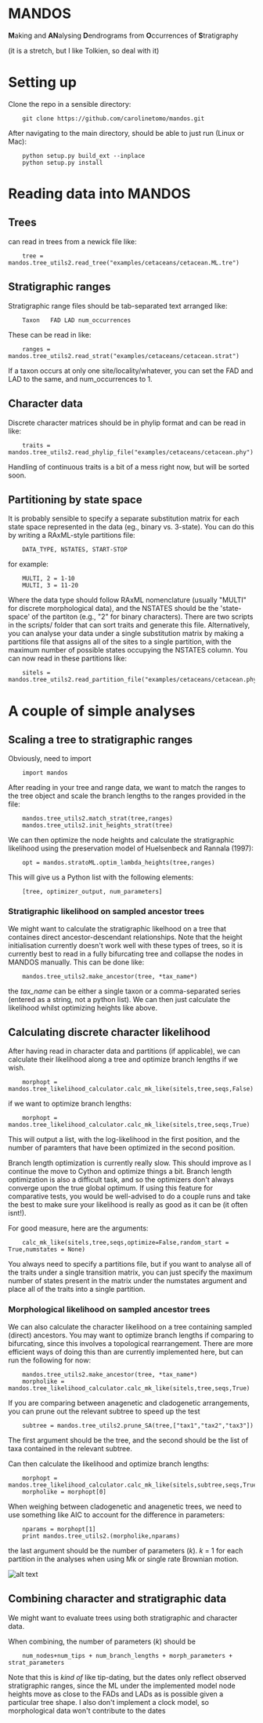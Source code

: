 # MANDOS

**M**aking and **AN**alysing **D**endrograms from **O**ccurrences of **S**tratigraphy

(it is a stretch, but I like Tolkien, so deal with it)


# Setting up

Clone the repo in a sensible directory:

        git clone https://github.com/carolinetomo/mandos.git

After navigating to the main directory, should be able to just run (Linux or Mac):

        python setup.py build_ext --inplace
        python setup.py install

# Reading data into MANDOS

## Trees
can read in trees from a newick file like:

        tree = mandos.tree_utils2.read_tree("examples/cetaceans/cetacean.ML.tre")

## Stratigraphic ranges

Stratigraphic range files should be tab-separated text arranged like:

        Taxon   FAD LAD num_occurrences

These can be read in like:

        ranges = mandos.tree_utils2.read_strat("examples/cetaceans/cetacean.strat")

If a taxon occurs at only one site/locality/whatever, you can set the FAD and LAD to the same, and num_occurrences to 1.

## Character data

Discrete character matrices should be in phylip format and can be read in like:

        traits = mandos.tree_utils2.read_phylip_file("examples/cetaceans/cetacean.phy")

Handling of continuous traits is a bit of a mess right now, but will be sorted soon.

## Partitioning by state space

It is probably sensible to specify a separate substitution matrix for each state space represented in the data (eg., binary vs. 3-state). You can do this by writing a RAxML-style partitions file:

        DATA_TYPE, NSTATES, START-STOP

for example:
        
        MULTI, 2 = 1-10
        MULTI, 3 = 11-20

Where the data type should follow RAxML nomenclature (usually "MULTI" for discrete morphological data), and the NSTATES should be the 'state-space' of the partiton (e.g., "2" for binary characters). There are two scripts in the scripts/ folder that can sort traits and generate this file. Alternatively, you can analyse your data under a single substitution matrix by making a partitions file that assigns all of the sites to a single partition, with the maximum number of possible states occupying the NSTATES column. You can now read in these partitions like:

        sitels = mandos.tree_utils2.read_partition_file("examples/cetaceans/cetacean.phy.models")


# A couple of simple analyses

## Scaling a tree to stratigraphic ranges

Obviously, need to import

        import mandos

After reading in your tree and range data, we want to match the ranges to the tree object and scale the branch lengths to the ranges provided in the file:

        mandos.tree_utils2.match_strat(tree,ranges)
        mandos.tree_utils2.init_heights_strat(tree)

We can then optimize the node heights and calculate the stratigraphic likelihood using the preservation model of Huelsenbeck and Rannala (1997):

        opt = mandos.stratoML.optim_lambda_heights(tree,ranges)

This will give us a Python list with the following elements:

        [tree, optimizer_output, num_parameters]

### Stratigraphic likelihood on sampled ancestor trees

We might want to calculate the stratigraphic likelhood on a tree that containes direct ancestor-descendant relationships. Note that the height initialisation currently doesn't work well with these types of trees, so it is currently best to read in a fully bifurcating tree and collapse the nodes in MANDOS manually. This can be done like:

        mandos.tree_utils2.make_ancestor(tree, *tax_name*)

the *tax_name* can be either a single taxon or a comma-separated series (entered as a string, not a python list). We can then just calculate the likelihood whilst optimizing heights like above.


## Calculating discrete character likelihood

After having read in character data and partitions (if applicable), we can calculate their likelihood along a tree and optimize branch lengths if we wish.

        morphopt = mandos.tree_likelihood_calculator.calc_mk_like(sitels,tree,seqs,False)

if we want to optimize branch lengths:

        morphopt = mandos.tree_likelihood_calculator.calc_mk_like(sitels,tree,seqs,True)

This will output a list, with the log-likelihood in the first position, and the number of paramters that have been optimized in the second position.

Branch length optimization is currently really slow. This should improve as I continue the move to Cython and optimize things a bit. Branch length optimization is also a difficult task, and so the optimizers don't always converge upon the true global optimum. If using this feature for comparative tests, you would be well-advised to do a couple runs and take the best to make sure your likelihood is really as good as it can be (it often isnt!). 

For good measure, here are the arguments:

        calc_mk_like(sitels,tree,seqs,optimize=False,random_start = True,numstates = None)

You always need to specify a partitions file, but if you want to analyse all of the traits under a single transition matrix, you can just specify the maximum number of states present in the matrix under the numstates argument and place all of the traits into a single partition. 

### Morphological likelihood on sampled ancestor trees

We can also calculate the character likelihood on a tree containing sampled (direct) ancestors. You may want to optimize branch lengths if comparing to bifurcating, since this involves a topological rearrangement. There are more efficient ways of doing this than are currently implemented here, but can run the following for now:

        mandos.tree_utils2.make_ancestor(tree, *tax_name*)
        morpholike = mandos.tree_likelihood_calculator.calc_mk_like(sitels,tree,seqs,True)

If you are comparing between anagenetic and cladogenetic arrangements, you can prune out the relevant subtree to speed up the test

        subtree = mandos.tree_utils2.prune_SA(tree,["tax1","tax2","tax3"])

The first argument should be the tree, and the second should be the list of taxa contained in the relevant subtree.

Can then calculate the likelihood and optimize branch lengths:

        morphopt = mandos.tree_likelihood_calculator.calc_mk_like(sitels,subtree,seqs,True)
        morpholike = morphopt[0]

When weighing between cladogenetic and anagenetic trees, we need to use something like AIC to account for the difference in parameters:

        nparams = morphopt[1]
        print mandos.tree_utils2.(morpholike,nparams)

the last argument should be the number of parameters (_k_). _k_ = 1 for each partition in the analyses when using Mk or single rate Brownian motion. 

![alt text](examples/likelihood.png "likelihood calculation on a single character")

## Combining character and stratigraphic data

We might want to evaluate trees using both stratigraphic and character data.

When combining, the number of parameters (_k_) should be
        
        num_nodes+num_tips + num_branch_lengths + morph_parameters + strat_parameters

Note that this is _kind of_ like tip-dating, but the dates only reflect observed stratigraphic ranges, since the ML under the implemented model node heights move as close to the FADs and LADs as is possible given a particular tree shape. I also don't implement a clock model, so morphological data won't contribute to the dates


